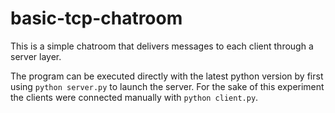 # basic-tcp-chatroom
This is a simple chatroom that delivers messages to each client through a server layer. 

The program can be executed directly with the latest python version by first using `python server.py` to launch the server. For the sake of this experiment the clients were connected manually with `python client.py`.

